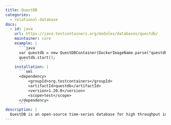 ```yaml
---
title: QuestDB
categories:
  - relational-database
docs:
  - id: java
    url: https://java.testcontainers.org/modules/databases/questdb/
    maintainer: core
    example: |
      ```java
      var questdb = new QuestDBContainer(DockerImageName.parse("questdb/questdb:6.5.3"));
      questdb.start();
      ```
    installation: |
      ```xml
      <dependency>
          <groupId>org.testcontainers</groupId>
          <artifactId>questdb</artifactId>
          <version>1.20.0</version>
          <scope>test</scope>
      </dependency>
      ```
description: |
  QuestDB is an open-source time-series database for high throughput ingestion and fast SQL queries with operational simplicity. It supports schema-agnostic ingestion using the InfluxDB line protocol, PostgreSQL wire protocol, and a REST API for bulk imports and exports.
---
```

